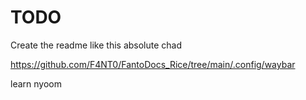 # TODO

Create the readme like this absolute chad

<https://github.com/F4NT0/FantoDocs_Rice/tree/main/.config/waybar>

learn nyoom
